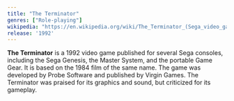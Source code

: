 ```yaml
---
title: "The Terminator"
genres: ["Role-playing"]
wikipedia: "https://en.wikipedia.org/wiki/The_Terminator_(Sega_video_game)"
release: '1992'
---
```

**The Terminator** is a 1992 video game published for several Sega consoles, including the Sega Genesis, the Master System, and the portable Game Gear. It is based on the 1984 film of the same name. The game was developed by Probe Software and published by Virgin Games. The Terminator was praised for its graphics and sound, but criticized for its gameplay. 